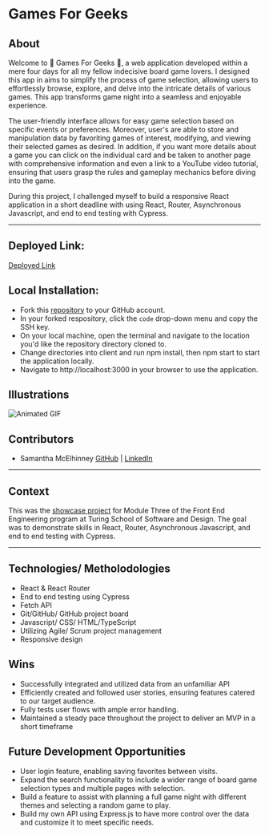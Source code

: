 # Games For Geeks 

## About

Welcome to 👾 Games For Geeks 👾, a web application developed within a mere four days for all my fellow indecisive board game lovers. I designed this app in aims to simplify the process of game selection, allowing users to effortlessly browse, explore, and delve into the intricate details of various games. This app transforms game night into a seamless and enjoyable experience.

The user-friendly interface allows for easy game selection based on specific events or preferences. Moreover, user's are able to store and manipulation data by favoriting games of interest, modifying, and viewing their selected games as desired. In addition, if you want more details about a game you can click on the individual card and be taken to another page with comprehensive information and even a link to a YouTube video tutorial, ensuring that users grasp the rules and gameplay mechanics before diving into the game.

During this project, I challenged myself to build a responsive React application in a short deadline with using React, Router, Asynchronous Javascript, and end to end testing with Cypress.

---
## Deployed Link:
[Deployed Link](https://games-for-geeks.vercel.app/)


## Local Installation:
 - Fork this [repository](https://github.com/SamanthaMcElhinney/Games-For-Geeks) to your GitHub account. 
 - In your forked respository, click the `code` drop-down menu and copy the SSH key.
 - On your local machine, open the terminal and navigate to the location you'd like the repository directory cloned to. 
 - Change directories into client and run npm install, then npm start to start the application locally.
 - Navigate to http://localhost:3000 in your browser to use the application.

## Illustrations
![Animated GIF](src/assets/GIF-games.gif)

## Contributors

- Samantha McElhinney [GitHub](https://github.com/samanthamcelhinney) | [LinkedIn](https://www.linkedin.com/in/samantha-mcelhinney/) 

---

## Context
This was the [showcase project](https://frontend.turing.edu/projects/module-3/showcase.html) for Module Three of the Front End Engineering program at Turing School of Software and Design. The goal was to demonstrate skills in React, Router, Asynchronous Javascript, and end to end testing with Cypress.

---

## Technologies/ Metholodologies
- React & React Router
- End to end testing using Cypress
- Fetch API
- Git/GitHub/ GitHub project board
- Javascript/ CSS/ HTML/TypeScript
- Utilizing Agile/ Scrum project management
- Responsive design  

## Wins
- Successfully integrated and utilized data from an unfamiliar API
- Efficiently created and followed user stories, ensuring features catered to our target audience.
- Fully tests user flows with ample error handling.
- Maintained a steady pace throughout the project to deliver an MVP in a short timeframe

## Future Development Opportunities
- User login feature, enabling saving favorites between visits.
- Expand the search functionality to include a wider range of board game selection types and multiple pages with selection.
- Build a feature to assist with planning a full game night with different themes and selecting a random game to play.
- Build my own API using Express.js to have more control over the data and customize it to meet specific needs.


